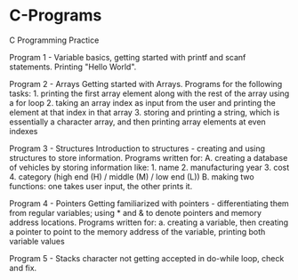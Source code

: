 # C-Programs
C Programming Practice

Program 1 - Variable basics, getting started with printf and scanf statements. Printing "Hello World".

Program 2 - Arrays
            Getting started with Arrays. Programs for the following tasks:
            1. printing the first array element along with the rest of the array using a for loop
            2. taking an array index as input from the user and printing the element at that index in that array
            3. storing and printing a string, which is essentially a character array, and then printing array elements at even indexes
      
Program 3 - Structures
            Introduction to structures - creating and using structures to store information. Programs written for:
            A. creating a database of vehicles by storing information like:
                1. name
                2. manufacturing year
                3. cost
                4. category (high end (H) / middle (M) / low end (L))
            B. making two functions: one takes user input, the other prints it.
 
Program 4 - Pointers
            Getting familiarized with pointers - differentiating them from regular variables; using * and & to denote pointers and memory address locations. Programs                                                      written for:
            a. creating a variable, then creating a pointer to point to the memory address of the variable, printing both variable values
            
Program 5 - Stacks
            character not getting accepted in do-while loop, check and fix.
